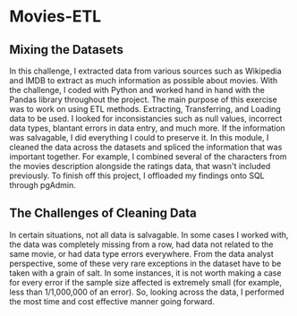 # Movies-ETL

## Mixing the Datasets
In this challenge, I extracted data from various sources such as Wikipedia and IMDB to extract as much information as possible about movies. With the challenge, I coded with Python and worked hand in hand with the Pandas library throughout the project. The main purpose of this exercise was to work on using ETL methods. Extracting, Transferring, and Loading data to be used. I looked for inconsistancies such as null values, incorrect data types, blantant errors in data entry, and much more. If the information was salvagable, I did everything I could to preserve it. In this module, I cleaned the data across the datasets and spliced the information that was important together. For example, I combined several of the characters from the movies description alongside the ratings data, that wasn't included previously. To finish off this project, I offloaded my findings onto SQL through pgAdmin.

## The Challenges of Cleaning Data
In certain situations, not all data is salvagable. In some cases I worked with, the data was completely missing from a row, had data not related to the same movie, or had data type errors everywhere. From the data analyst perspective, some of these very rare exceptions in the dataset have to be taken with a grain of salt. In some instances, it is not worth making a case for every error if the sample size affected is extremely small (for example, less than 1/1,000,000 of an error). So, looking across the data, I performed the most time and cost effective manner going forward.
